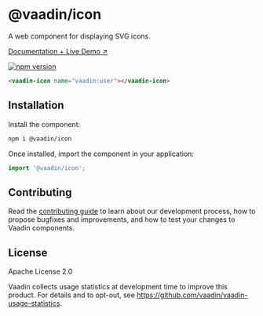# @vaadin/icon

A web component for displaying SVG icons.

[Documentation + Live Demo ↗](https://vaadin.com/docs/latest/components/icons)

[![npm version](https://badgen.net/npm/v/@vaadin/icon)](https://www.npmjs.com/package/@vaadin/icon)

```html
<vaadin-icon name="vaadin:user"></vaadin-icon>
```

## Installation

Install the component:

```sh
npm i @vaadin/icon
```

Once installed, import the component in your application:

```js
import '@vaadin/icon';
```

## Contributing

Read the [contributing guide](https://vaadin.com/docs/latest/contributing) to learn about our development process, how to propose bugfixes and improvements, and how to test your changes to Vaadin components.

## License

Apache License 2.0

Vaadin collects usage statistics at development time to improve this product.
For details and to opt-out, see https://github.com/vaadin/vaadin-usage-statistics.
